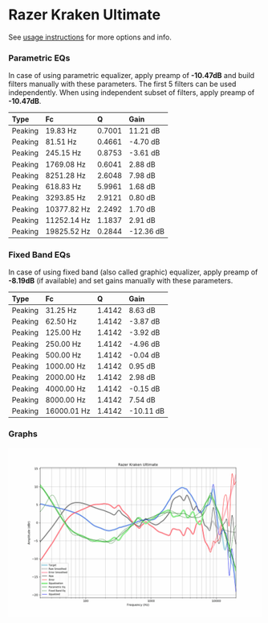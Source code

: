 # Razer Kraken Ultimate
See [usage instructions](https://github.com/jaakkopasanen/AutoEq#usage) for more options and info.

### Parametric EQs
In case of using parametric equalizer, apply preamp of **-10.47dB** and build filters manually
with these parameters. The first 5 filters can be used independently.
When using independent subset of filters, apply preamp of **-10.47dB**.

| Type    | Fc          |      Q | Gain      |
|:--------|:------------|:-------|:----------|
| Peaking | 19.83 Hz    | 0.7001 | 11.21 dB  |
| Peaking | 81.51 Hz    | 0.4661 | -4.70 dB  |
| Peaking | 245.15 Hz   | 0.8753 | -3.61 dB  |
| Peaking | 1769.08 Hz  | 0.6041 | 2.88 dB   |
| Peaking | 8251.28 Hz  | 2.6048 | 7.98 dB   |
| Peaking | 618.83 Hz   | 5.9961 | 1.68 dB   |
| Peaking | 3293.85 Hz  | 2.9121 | 0.80 dB   |
| Peaking | 10377.82 Hz | 2.2492 | 1.70 dB   |
| Peaking | 11252.14 Hz | 1.1837 | 2.91 dB   |
| Peaking | 19825.52 Hz | 0.2844 | -12.36 dB |

### Fixed Band EQs
In case of using fixed band (also called graphic) equalizer, apply preamp of **-8.19dB**
(if available) and set gains manually with these parameters.

| Type    | Fc          |      Q | Gain      |
|:--------|:------------|:-------|:----------|
| Peaking | 31.25 Hz    | 1.4142 | 8.63 dB   |
| Peaking | 62.50 Hz    | 1.4142 | -3.87 dB  |
| Peaking | 125.00 Hz   | 1.4142 | -3.92 dB  |
| Peaking | 250.00 Hz   | 1.4142 | -4.96 dB  |
| Peaking | 500.00 Hz   | 1.4142 | -0.04 dB  |
| Peaking | 1000.00 Hz  | 1.4142 | 0.95 dB   |
| Peaking | 2000.00 Hz  | 1.4142 | 2.98 dB   |
| Peaking | 4000.00 Hz  | 1.4142 | -0.15 dB  |
| Peaking | 8000.00 Hz  | 1.4142 | 7.54 dB   |
| Peaking | 16000.01 Hz | 1.4142 | -10.11 dB |

### Graphs
![](./Razer%20Kraken%20Ultimate.png)